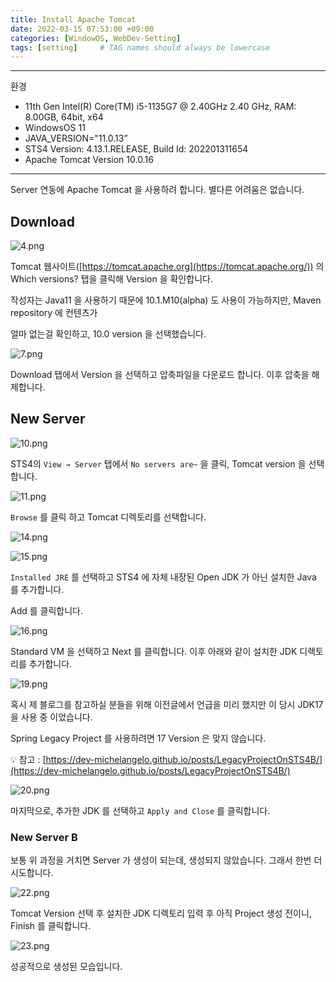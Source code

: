 ```yaml
---
title: Install Apache Tomcat
date: 2022-03-15 07:53:00 +09:00
categories: [WindowOS, WebDev-Setting]
tags: [setting]     # TAG names should always be lowercase
---
```


---

환경

- 11th Gen Intel(R) Core(TM) i5-1135G7 @ 2.40GHz   2.40 GHz, RAM: 8.00GB, 64bit, x64
- WindowsOS 11
- JAVA_VERSION="11.0.13”
- STS4 Version: 4.13.1.RELEASE, Build Id: 202201311654
- Apache Tomcat Version 10.0.16

---

Server 연동에 Apache Tomcat 을 사용하려 합니다. 별다른 어려움은 없습니다.

## Download

![4.png](/Post_img/WindowOS/InstallApacheTomcat/4.png)

Tomcat 웹사이트([https://tomcat.apache.org](https://tomcat.apache.org/)) 의 Which versions? 탭을 클릭해 Version 을 확인합니다.

작성자는 Java11 을 사용하기 때문에 10.1.M10(alpha) 도 사용이 가능하지만, Maven repository 에 컨텐츠가

얼마 없는걸 확인하고, 10.0 version 을 선택했습니다.

![7.png](/Post_img/WindowOS/InstallApacheTomcat/7.png)

Download 탭에서 Version 을 선택하고 압축파일을 다운로드 합니다. 이후 압축을 해제합니다.

## New Server

![10.png](/Post_img/WindowOS/InstallApacheTomcat/10.png)

STS4의 `View → Server` 탭에서 `No servers are~` 을 클릭, Tomcat version 을 선택합니다.

![11.png](/Post_img/WindowOS/InstallApacheTomcat/11.png)

`Browse` 를 클릭 하고 Tomcat 디렉토리를 선택합니다.

![14.png](/Post_img/WindowOS/InstallApacheTomcat/14.png)

![15.png](/Post_img/WindowOS/InstallApacheTomcat/15.png)

`Installed JRE` 를 선택하고 STS4 에 자체 내장된 Open JDK 가 아닌 설치한 Java 를 추가합니다. 

Add 를 클릭합니다.

![16.png](/Post_img/WindowOS/InstallApacheTomcat/16.png)

Standard VM 을 선택하고 Next 를 클릭합니다. 이후 아래와 같이 설치한 JDK 디렉토리를 추가합니다.

![19.png](/Post_img/WindowOS/InstallApacheTomcat/19.png)

혹시 제 블로그를 참고하실 분들을 위해 이전글에서 언급을 미리 했지만 이 당시 JDK17 을 사용 중 이었습니다.

Spring Legacy Project 를 사용하려면 17 Version 은 맞지 않습니다.

💡 참고 : [https://dev-michelangelo.github.io/posts/LegacyProjectOnSTS4B/](https://dev-michelangelo.github.io/posts/LegacyProjectOnSTS4B/)

![20.png](/Post_img/WindowOS/InstallApacheTomcat/20.png)

마지막으로, 추가한 JDK 를 선택하고 `Apply and Close` 를 클릭합니다.

### New Server B

보통 위 과정을 거치면 Server 가 생성이 되는데, 생성되지 않았습니다. 그래서 한번 더 시도합니다.

![22.png](I/Post_img/WindowOS/InstallApacheTomcat/22.png)

Tomcat Version 선택 후 설치한 JDK 디렉토리 입력 후 아직 Project 생성 전이니, Finish 를 클릭합니다.

![23.png](/Post_img/WindowOS/InstallApacheTomcat/23.png)

성공적으로 생성된 모습입니다.
